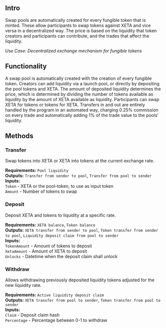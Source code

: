 ## Intro
Swap pools are automatically created for every fungible token that is minted. These allow participants to swap tokens against XETA and vice versa in a decentralized way. The price is based on the liquidity that token creators and participants can contribute, and the trades that affect the liquidity.

*Use Case: Decentralized exchange mechanism for fungible tokens*

## Functionality
A swap pool is automatically created with the creation of every fungible token. Creators can add liquidity via a launch pool, or directly by depositing the pool tokens and XETA. The amount of deposited liquidity determines the price, which is determined by dividing the number of tokens available as liquidity by the amount of XETA available as liquidity. Participants can swap XETA for tokens or tokens for XETA. Transfers in and out are entirely handled by the program in an automated way, charging 0.25% commission on every trade and automatically adding 1% of the trade value to the pools’ liquidity.

## Methods

### Transfer
Swap tokens into XETA or XETA into tokens at the current exchange rate.

**Requirements:** `Pool liquidity`  
**Outputs:** `Transfer from sender to pool`, `Transfer from pool to sender`  
**Inputs:**  
`Token` - XETA or the pool-token, to use as input token  
`Amount` - Number of tokens to swap  

### Deposit
Deposit XETA and tokens to liquidity at a specific rate.

**Requirements:** `XETA balance`, `Token balance`  
**Outputs:** `XETA transfer from sender to pool`, `Token transfer from sender to pool`, `Liquidity deposit claim from pool to sender`  
**Inputs:**  
`TokenAmount` - Amount of tokens to deposit  
`XetaAmount` - Amount of XETA to deposit  
`Unlocks` - Datetime when the deposit claim shall unlock  

### Withdraw
Allows withdrawing previously deposited liquidity tokens adjusted for the new liquidity rate.

**Requirements:** `Active liquidity deposit claim`  
**Outputs:** `XETA transfer from pool to sender`, `Token transfer from pool to sender`  
**Inputs:**  
`Claim` - Deposit claim hash  
`Percentage` - Percentage between 0-1 to withdraw  